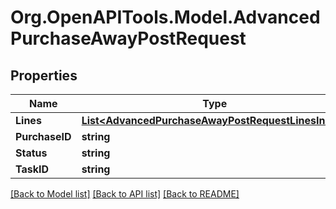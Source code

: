 # Org.OpenAPITools.Model.AdvancedPurchaseAwayPostRequest

## Properties

Name | Type | Description | Notes
------------ | ------------- | ------------- | -------------
**Lines** | [**List&lt;AdvancedPurchaseAwayPostRequestLinesInner&gt;**](AdvancedPurchaseAwayPostRequestLinesInner.md) |  | [optional] 
**PurchaseID** | **string** |  | [optional] 
**Status** | **string** |  | [optional] 
**TaskID** | **string** |  | [optional] 

[[Back to Model list]](../README.md#documentation-for-models) [[Back to API list]](../README.md#documentation-for-api-endpoints) [[Back to README]](../README.md)

